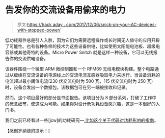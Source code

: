 # 告发你的交流设备用偷来的电力

> 原文:[https://hack aday . com/2017/12/06/snick-on-your-AC-devices-with-stopped-power/](https://hackaday.com/2017/12/06/snitch-on-your-ac-devices-with-stolen-power/)

低功耗器件总是引人入胜，因为它们为需要远程操作或长时间无人值守的应用开辟了可能性。也有各种各样的技术为这些设备供电，比如使用太阳能电池板、超级电容器或其他奇特的设备。Micro Power Snitch 就是这样一种设备，它可以无线报告你的交流供电设备。

该器件围绕一个微型 ARM 微控制器和一个 RFM69 无线电模块构建。整个电路通过从缠绕在交流设备的电源线上的交流电流互感器吸取电力来运行。当设备消耗的电流超过最小阈值电流(230 伏交流电时为 500 瓦，115 伏交流电时为 250 瓦)时，设备会发出一个数据包，该数据包可在另一端被接收和记录。

然而，这个项目最好的部分是书面报告。该项目分为 8 部分系列，打破了工作中的概念细节，使这成为可能。如果你对设计低功耗设备感兴趣，这是一本很好的入门书。

我们之前已经看过一些[jcw]的功耗研究—[,比如这个关于代码对功耗影响的指南](https://hackaday.com/2012/06/14/the-effect-of-code-on-power-consumption/)。

【感谢罗纳德的提示！]